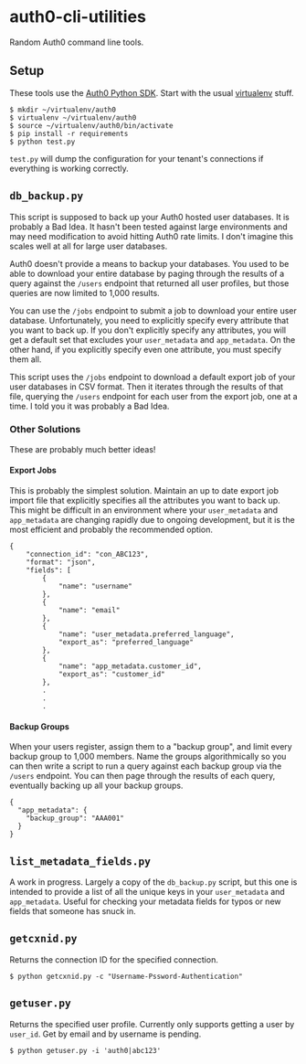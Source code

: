 # auth0-cli-utilities
Random Auth0 command line tools.

## Setup

These tools use the [Auth0 Python SDK](https://github.com/auth0/auth0-python).
Start with the usual [virtualenv](https://virtualenv.pypa.io/en/latest/#)
stuff.

```
$ mkdir ~/virtualenv/auth0
$ virtualenv ~/virtualenv/auth0
$ source ~/virtualenv/auth0/bin/activate
$ pip install -r requirements
$ python test.py
```

`test.py` will dump the configuration for your tenant's connections if
everything is working correctly.

## `db_backup.py`

This script is supposed to back up your Auth0 hosted user databases. It is
probably a Bad Idea. It hasn't been tested against large environments and may
need modification to avoid hitting Auth0 rate limits. I don't imagine this
scales well at all for large user databases.

Auth0 doesn't provide a means to backup your databases. You used to be able to
download your entire database by paging through the results of a query against
the `/users` endpoint that returned all user profiles, but those queries are
now limited to 1,000 results.

You can use the `/jobs` endpoint to submit a job to download your entire user
database. Unfortunately, you need to explicitly specify every attribute that
you want to back up. If you don't explicitly specify any attributes, you will
get a default set that excludes your `user_metadata` and `app_metadata`. On the
other hand, if you explicitly specify even one attribute, you must specify them
all.

This script uses the `/jobs` endpoint to download a default export job of your
user databases in CSV format. Then it iterates through the results of that
file, querying the `/users` endpoint for each user from the export job, one at
a time. I told you it was probably a Bad Idea.

### Other Solutions

These are probably much better ideas!

#### Export Jobs

This is probably the simplest solution. Maintain an up to date export job
import file that explicitly specifies all the attributes you want to back up.
This might be difficult in an environment where your `user_metadata` and
`app_metadata` are changing rapidly due to ongoing development, but it is the
most efficient and probably the recommended option.

```
{
    "connection_id": "con_ABC123",
    "format": "json",
    "fields": [
        {
            "name": "username"
        },
        {
            "name": "email"
        },
        {
            "name": "user_metadata.preferred_language",
            "export_as": "preferred_language"
        },
        {
            "name": "app_metadata.customer_id",
            "export_as": "customer_id"
        },
        .
        .
        .
```

#### Backup Groups

When your users register, assign them to a "backup group", and limit every
backup group to 1,000 members. Name the groups algorithmically so you can then
write a script to run a query against each backup group via the `/users`
endpoint. You can then page through the results of each query, eventually
backing up all your backup groups.

```
{
  "app_metadata": {
    "backup_group": "AAA001"
  }
}
```

## `list_metadata_fields.py`

A work in progress. Largely a copy of the `db_backup.py` script, but this one
is intended to provide a list of all the unique keys in your `user_metadata`
and `app_metadata`. Useful for checking your metadata fields for typos or new
fields that someone has snuck in.

## `getcxnid.py`

Returns the connection ID for the specified connection.

```
$ python getcxnid.py -c "Username-Pssword-Authentication"
```

## `getuser.py`

Returns the specified user profile. Currently only supports getting a user by
`user_id`. Get by email and by username is pending.

```
$ python getuser.py -i 'auth0|abc123'
```
